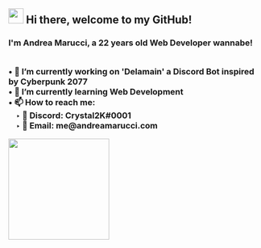 <h2><img src='https://i.imgur.com/rHXHSgw.gif' width='30'> Hi there, welcome to my GitHub!  </h2>
<h3> I'm <strong>Andrea Marucci</strong>, a 22 years old Web Developer wannabe!

<p> 
<br>&#8226; 🔭 I’m currently working on 'Delamain' a Discord Bot inspired by Cyberpunk 2077
<br>&#8226; 🌱 I’m currently learning Web Development
<br>&#8226; 📫 How to reach me:
<br>&nbsp;&nbsp;&nbsp;&nbsp;&#8227; 💬 Discord: Crystal2K#0001
<br>&nbsp;&nbsp;&nbsp;&nbsp;&#8227; 📧 Email: me@andreamarucci.com
</p>
  
 <p> 
 <a href='https://ko-fi.com/crystal2k'><img src='https://i.imgur.com/mlovzWn.png' width='200'></a>
 </p>
